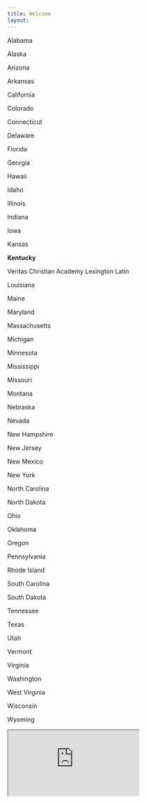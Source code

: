 ```yaml
---
title: Welcome
layout: 
---
```


Alabama

Alaska

Arizona

Arkansas

California

Colorado

Connecticut

Delaware

Florida

Georgia

Hawaii

Idaho

Illinois

Indiana

Iowa

Kansas

**Kentucky**

Veritas Christian Academy
Lexington Latin

Louisiana

Maine

Maryland

Massachusetts

Michigan

Minnesota

Mississippi

Missouri

Montana

Nebraska

Nevada

New Hampshire

New Jersey

New Mexico

New York

North Carolina

North Dakota

Ohio

Oklahoma

Oregon

Pennsylvania

Rhode Island

South Carolina

South Dakota

Tennessee

Texas

Utah

Vermont

Virginia

Washington

West Virginia

Wisconsin

Wyoming


<iframe src="https://docs.google.com/spreadsheets/d/1EfK8tTQCMRCGXG0WtnAt7QgME15Lr2N-9E9utusCG_Y/pubhtml?widget=true&amp;headers=false"></iframe>

